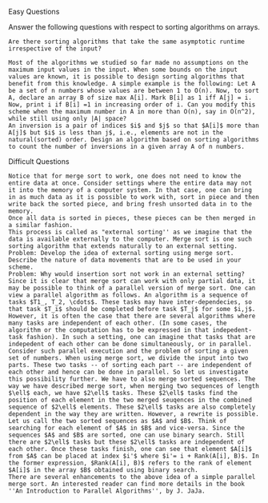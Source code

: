 
Easy Questions

Answer the following questions with respect to sorting algorithms on arrays.

    Are there sorting algorithms that take the same asymptotic runtime irrespective of the input?

    Most of the algorithms we studied so far made no assumptions on the maximum input values in the input. When some bounds on the input values are known, it is possible to design sorting algorithms that benefit from this knowledge. A simple example is the following: Let A be a set of n numbers whose values are between 1 to O(n). Now, to sort A, declare an array B of size max A[i]. Mark B[i] as 1 iff A[j] = i. Now, print i if B[i] =1 in increasing order of i. Can you modify this scheme when the maximum number in A in more than O(n), say in O(n^2), while still using only |A| space?
    An inversion is a pair of indices $i$ and $j$ so that $A[i]$ more than A[j]$ but $i$ is less than j$, i.e., elements are not in the natural(sorted) order. Design an algorithm based on sorting algorithms to count the number of inversions in a given array A of n numbers.

Difficult Questions

    Notice that for merge sort to work, one does not need to know the entire data at once. Consider settings where the entire data may not it into the memory of a computer system. In that case, one can bring in as much data as it is possible to work with, sort in piece and then write back the sorted piece, and bring fresh unsorted data in to the memory.
    Once all data is sorted in pieces, these pieces can be then merged in a similar fashion.
    This process is called as "external sorting'' as we imagine that the data is available externally to the computer. Merge sort is one such sorting algorithm that extends naturally to an external setting.
    Problem: Develop the idea of external sorting using merge sort. Describe the nature of data movements that are to be used in your scheme.
    Problem: Why would insertion sort not work in an external setting?
    Since it is clear that merge sort can work with only partial data, it may be possible to think of a parallel version of merge sort. One can view a parallel algorithm as follows. An algorithm is a sequence of tasks $T1_, T_2, \cdots$. These tasks may have inter-dependecies, so that task $T_i$ should be completed before task $T_j$ for some $i,j$. However, it is often the case that there are several algorithms where many tasks are independent of each other. (In some cases, the algorithm or the computation has to be expressed in that indepedent-task fashion). In such a setting, one can imagine that tasks that are indepedent of each other can be done simultaneously, or in parallel.
    Consider such parallel execution and the problem of sorting a given set of numbers. When using merge sort, we divide the input into two parts. These two tasks -- of sorting each part -- are independent of each other and hence can be done in parallel. So let us investigate this possibility further. We have to also merge sorted sequences. The way we have described merge sort, when merging two sequences of length $\ell$ each, we have $2\ell$ tasks. These $2\ell$ tasks find the position of each element in the two merged seuqences in the combined sequence of $2\ell$ elements. These $2\ell$ tasks are also completely dependent in the way they are written. However, a rewrite is possible.
    Let us call the two sorted sequences as $A$ and $B$. Think of searching for each element of $A$ in $B$ and vice-versa. Since the sequences $A$ and $B$ are sorted, one can use binary search. Still there are $2\ell$ tasks but these $2\ell$ tasks are independent of each other. Once these tasks finish, one can see that element $A[i]$ from $A$ can be placed at index $i'$ where $i'= i + Rank(A[i], B)$. In the former expression, $Rank(A[i], B)$ refers to the rank of element $A[i]$ in the array $B$ obtained using binary search.
    There are several enhancements to the above idea of a simple parallel merge sort. An interested reader can find more details in the book ''An Introduction to Parallel Algorithms'', by J. JaJa.


